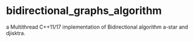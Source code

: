 # bidirectional_graphs_algorithm
a Multithread C++11/17 implementation of Bidirectional algorithm a-star and djisktra. 
